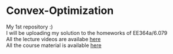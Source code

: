 # Convex-Optimization
My 1st repository :) \
I will be uploading my solution to the homeworks of EE364a/6.079\
All the lecture videos are availabe [here](https://youtube.com/playlist?list=PL3940DD956CDF0622&si=ifN9UNKbyXp4lGt4)\
All the course material is available [here](https://ocw.mit.edu/courses/6-079-introduction-to-convex-optimization-fall-2009/pages/syllabus/)
